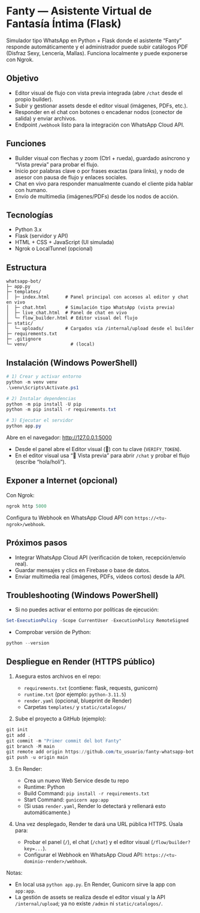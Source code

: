 # Fanty — Asistente Virtual de Fantasía Íntima (Flask)

Simulador tipo WhatsApp en Python + Flask donde el asistente “Fanty” responde automáticamente y el administrador puede subir catálogos PDF (Disfraz Sexy, Lencería, Mallas). Funciona localmente y puede exponerse con Ngrok.

## Objetivo

- Editor visual de flujo con vista previa integrada (abre `/chat` desde el propio builder).
- Subir y gestionar assets desde el editor visual (imágenes, PDFs, etc.).
- Responder en el chat con botones o encadenar nodos (conector de salida) y enviar archivos.
- Endpoint `/webhook` listo para la integración con WhatsApp Cloud API.

## Funciones

- Builder visual con flechas y zoom (Ctrl + rueda), guardado asíncrono y “Vista previa” para probar el flujo.
- Inicio por palabras clave o por frases exactas (para links), y nodo de asesor con pausa de flujo y enlaces sociales.
- Chat en vivo para responder manualmente cuando el cliente pida hablar con humano.
- Envío de multimedia (imágenes/PDFs) desde los nodos de acción.

## Tecnologías

- Python 3.x
- Flask (servidor y API)
- HTML + CSS + JavaScript (UI simulada)
- Ngrok o LocalTunnel (opcional)

## Estructura

```
whatsapp-bot/
├─ app.py
├─ templates/
│  ├─ index.html      # Panel principal con accesos al editor y chat en vivo
│  ├─ chat.html       # Simulación tipo WhatsApp (vista previa)
│  ├─ live_chat.html  # Panel de chat en vivo
│  └─ flow_builder.html # Editor visual del flujo
├─ static/
│  └─ uploads/        # Cargados vía /internal/upload desde el builder
├─ requirements.txt
├─ .gitignore
└─ venv/                # (local)
```

## Instalación (Windows PowerShell)

```powershell
# 1) Crear y activar entorno
python -m venv venv
.\venv\Scripts\Activate.ps1

# 2) Instalar dependencias
python -m pip install -U pip
python -m pip install -r requirements.txt

# 3) Ejecutar el servidor
python app.py
```

Abre en el navegador: http://127.0.0.1:5000

- Desde el panel abre el Editor visual (🔧) con tu clave (`VERIFY_TOKEN`).
- En el editor visual usa “👀 Vista previa” para abrir `/chat` y probar el flujo (escribe “hola/holi”).

## Exponer a Internet (opcional)

Con Ngrok:
```powershell
ngrok http 5000
```
Configura tu Webhook en WhatsApp Cloud API con `https://<tu-ngrok>/webhook`.

## Próximos pasos

- Integrar WhatsApp Cloud API (verificación de token, recepción/envío real).
- Guardar mensajes y clics en Firebase o base de datos.
- Enviar multimedia real (imágenes, PDFs, videos cortos) desde la API.

## Troubleshooting (Windows PowerShell)

- Si no puedes activar el entorno por políticas de ejecución:
```powershell
Set-ExecutionPolicy -Scope CurrentUser -ExecutionPolicy RemoteSigned
```
- Comprobar versión de Python:
```powershell
python --version
```

## Despliegue en Render (HTTPS público)

1) Asegura estos archivos en el repo:
   - `requirements.txt` (contiene: flask, requests, gunicorn)
   - `runtime.txt` (por ejemplo: `python-3.11.5`)
   - `render.yaml` (opcional, blueprint de Render)
   - Carpetas `templates/` y `static/catalogos/`

2) Sube el proyecto a GitHub (ejemplo):
```powershell
git init
git add .
git commit -m "Primer commit del bot Fanty"
git branch -M main
git remote add origin https://github.com/tu_usuario/fanty-whatsapp-bot.git
git push -u origin main
```

3) En Render:
   - Crea un nuevo Web Service desde tu repo
   - Runtime: Python
   - Build Command: `pip install -r requirements.txt`
   - Start Command: `gunicorn app:app`
   - (Si usas `render.yaml`, Render lo detectará y rellenará esto automáticamente.)

4) Una vez desplegado, Render te dará una URL pública HTTPS. Úsala para:
   - Probar el panel (`/`), el chat (`/chat`) y el editor visual (`/flow/builder?key=...`).
   - Configurar el Webhook en WhatsApp Cloud API: `https://<tu-dominio-render>/webhook`.

Notas:
- En local usa `python app.py`. En Render, Gunicorn sirve la app con `app:app`.
- La gestión de assets se realiza desde el editor visual y la API `/internal/upload`; ya no existe `/admin` ni `static/catalogos/`.
